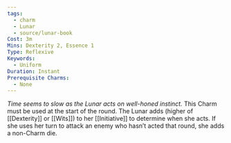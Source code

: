 ```yaml
---
tags:
  - charm
  - Lunar
  - source/lunar-book
Cost: 3m
Mins: Dexterity 2, Essence 1
Type: Reflexive
Keywords:
  - Uniform
Duration: Instant
Prerequisite Charms:
  - None
---
```

*Time seems to slow as the Lunar acts on well-honed instinct.*
This Charm must be used at the start of the round. The Lunar adds (higher of [[Dexterity]] or [[Wits]]) to her [[Initiative]] to determine when she acts. If she uses her turn to attack an enemy who hasn’t acted that round, she adds a non-Charm die.
